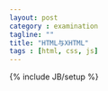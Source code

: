 ```yaml
---
layout: post
category : examination
tagline: ""
title: "HTML与XHTML"
tags : [html, css, js]
---
```

{% include JB/setup %}

